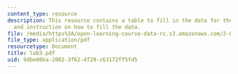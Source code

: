 ```yaml
---
content_type: resource
description: This resource contains a table to fill in the data for the lab session
  and instruction on how to fill the data.
file: /media/https%3A/open-learning-course-data-rc.s3.amazonaws.com/2-003-modeling-dynamics-and-control-i-spring-2005/9dbe80ba20023f624f29c63172ff5fd5_lab3.pdf
file_type: application/pdf
resourcetype: Document
title: lab3.pdf
uid: 9dbe80ba-2002-3f62-4f29-c63172ff5fd5
---
```

